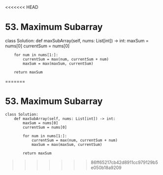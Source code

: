 <<<<<<< HEAD
# 53. Maximum Subarray

class Solution:
    def maxSubArray(self, nums: List[int]) -> int:
        maxSum = nums[0]
        currentSum = nums[0]

        for num in nums[1:]:
            currentSum = max(num, currentSum + num)
            maxSum = max(maxSum, currentSum)

        return maxSum
=======
# 53. Maximum Subarray


    class Solution:
        def maxSubArray(self, nums: List[int]) -> int:
            maxSum = nums[0]
            currentSum = nums[0]
    
            for num in nums[1:]:
                currentSum = max(num, currentSum + num)
                maxSum = max(maxSum, currentSum)
    
            return maxSum
>>>>>>> 86ff65217cb42d8911cc979129b5e050b18a9209
